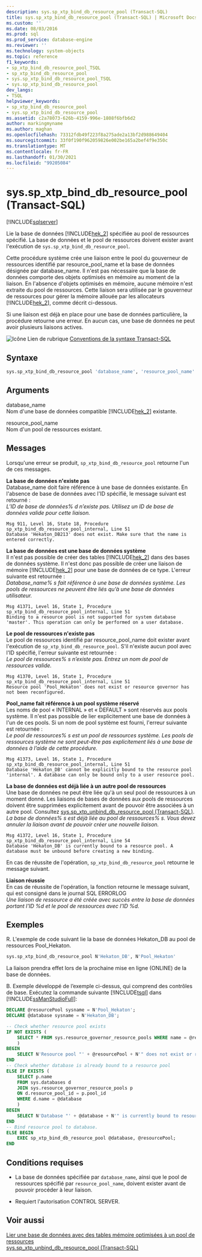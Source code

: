 ```yaml
---
description: sys.sp_xtp_bind_db_resource_pool (Transact-SQL)
title: sys.sp_xtp_bind_db_resource_pool (Transact-SQL) | Microsoft Docs
ms.custom: ''
ms.date: 08/03/2016
ms.prod: sql
ms.prod_service: database-engine
ms.reviewer: ''
ms.technology: system-objects
ms.topic: reference
f1_keywords:
- sp_xtp_bind_db_resource_pool_TSQL
- sp_xtp_bind_db_resource_pool
- sys.sp_xtp_bind_db_resource_pool_TSQL
- sys.sp_xtp_bind_db_resource_pool
dev_langs:
- TSQL
helpviewer_keywords:
- sp_xtp_bind_db_resource_pool
- sys.sp_xtp_bind_db_resource_pool
ms.assetid: c2a78073-626b-4159-996e-1808f6bfb6d2
author: markingmyname
ms.author: maghan
ms.openlocfilehash: 73312fdb49f223f8a275ade2a13bf2d988649404
ms.sourcegitcommit: 33f0f190f962059826e002be165a2bef4f9e350c
ms.translationtype: MT
ms.contentlocale: fr-FR
ms.lasthandoff: 01/30/2021
ms.locfileid: "99205084"
---
```

# <a name="syssp_xtp_bind_db_resource_pool-transact-sql"></a>sys.sp_xtp_bind_db_resource_pool (Transact-SQL)
[!INCLUDE[sqlserver](../../includes/applies-to-version/sqlserver.md)]

  Lie la base de données [!INCLUDE[hek_2](../../includes/hek-2-md.md)] spécifiée au pool de ressources spécifié. La base de données et le pool de ressources doivent exister avant l'exécution de `sys.sp_xtp_bind_db_resource_pool`.  
  
 Cette procédure système crée une liaison entre le pool du gouverneur de ressources identifié par resource_pool_name et la base de données désignée par database_name. Il n'est pas nécessaire que la base de données comporte des objets optimisés en mémoire au moment de la liaison. En l'absence d'objets optimisés en mémoire, aucune mémoire n'est extraite du pool de ressources. Cette liaison sera utilisée par le gouverneur de ressources pour gérer la mémoire allouée par les allocateurs [!INCLUDE[hek_2](../../includes/hek-2-md.md)], comme décrit ci-dessous.  
  
 Si une liaison est déjà en place pour une base de données particulière, la procédure retourne une erreur.  En aucun cas, une base de données ne peut avoir plusieurs liaisons actives.  
  
 ![Icône Lien de rubrique](../../database-engine/configure-windows/media/topic-link.gif "Icône du lien de rubrique") [Conventions de la syntaxe Transact-SQL](../../t-sql/language-elements/transact-sql-syntax-conventions-transact-sql.md)  
  
  
## <a name="syntax"></a>Syntaxe  
  
```sql  
sys.sp_xtp_bind_db_resource_pool 'database_name', 'resource_pool_name'  
```  
  
## <a name="arguments"></a>Arguments  
 database_name  
 Nom d'une base de données compatible [!INCLUDE[hek_2](../../includes/hek-2-md.md)] existante.  
  
 resource_pool_name  
 Nom d'un pool de ressources existant.  
  
## <a name="messages"></a>Messages  
 Lorsqu'une erreur se produit, `sp_xtp_bind_db_resource_pool` retourne l'un de ces messages.  
  
 **La base de données n'existe pas**  
 Database_name doit faire référence à une base de données existante. En l'absence de base de données avec l'ID spécifié, le message suivant est retourné :   
*L’ID de base de données% d n’existe pas.  Utilisez un ID de base de données valide pour cette liaison.*  
  
```  
Msg 911, Level 16, State 18, Procedure sp_xtp_bind_db_resource_pool_internal, Line 51  
Database 'Hekaton_DB213' does not exist. Make sure that the name is entered correctly.  
```  
  
**La base de données est une base de données système**  
 Il n'est pas possible de créer des tables [!INCLUDE[hek_2](../../includes/hek-2-md.md)] dans des bases de données système.  Il n'est donc pas possible de créer une liaison de mémoire [!INCLUDE[hek_2](../../includes/hek-2-md.md)] pour une base de données de ce type.  L'erreur suivante est retournée :  
*Database_name% s fait référence à une base de données système.  Les pools de ressources ne peuvent être liés qu’à une base de données utilisateur.*  
  
```  
Msg 41371, Level 16, State 1, Procedure sp_xtp_bind_db_resource_pool_internal, Line 51  
Binding to a resource pool is not supported for system database 'master'. This operation can only be performed on a user database.  
```  
  
**Le pool de ressources n'existe pas**  
 Le pool de ressources identifié par resource_pool_name doit exister avant l'exécution de `sp_xtp_bind_db_resource_pool`.  S'il n'existe aucun pool avec l'ID spécifié, l'erreur suivante est retournée :  
*Le pool de ressources% s n’existe pas.  Entrez un nom de pool de ressources valide.*  
  
```  
Msg 41370, Level 16, State 1, Procedure sp_xtp_bind_db_resource_pool_internal, Line 51  
Resource pool 'Pool_Hekaton' does not exist or resource governor has not been reconfigured.  
```  
  
**Pool_name fait référence à un pool système réservé**  
 Les noms de pool « INTERNAL » et « DEFAULT » sont réservés aux pools système.  Il n'est pas possible de lier explicitement une base de données à l'un de ces pools.  Si un nom de pool système est fourni, l'erreur suivante est retournée :  
*Le pool de ressources% s est un pool de ressources système.  Les pools de ressources système ne sont peut-être pas explicitement liés à une base de données à l’aide de cette procédure.*  
  
```  
Msg 41373, Level 16, State 1, Procedure sp_xtp_bind_db_resource_pool_internal, Line 51  
Database 'Hekaton_DB' cannot be explicitly bound to the resource pool 'internal'. A database can only be bound only to a user resource pool.  
```  
  
**La base de données est déjà liée à un autre pool de ressources**  
 Une base de données ne peut être liée qu'à un seul pool de ressources à un moment donné. Les liaisons de bases de données aux pools de ressources doivent être supprimées explicitement avant de pouvoir être associées à un autre pool. Consultez [sys.sp_xtp_unbind_db_resource_pool &#40;Transact-SQL&#41;](../../relational-databases/system-stored-procedures/sys-sp-xtp-unbind-db-resource-pool-transact-sql.md).  
*La base de données% s est déjà liée au pool de ressources% s.  Vous devez annuler la liaison avant de pouvoir créer une nouvelle liaison.*  
  
```  
Msg 41372, Level 16, State 1, Procedure sp_xtp_bind_db_resource_pool_internal, Line 54  
Database 'Hekaton_DB' is currently bound to a resource pool. A database must be unbound before creating a new binding.  
```  
  
 En cas de réussite de l'opération, `sp_xtp_bind_db_resource_pool` retourne le message suivant.  
  
**Liaison réussie**  
 En cas de réussite de l'opération, la fonction retourne le message suivant, qui est consigné dans le journal SQL ERRORLOG  
*Une liaison de ressource a été créée avec succès entre la base de données portant l'ID %d et le pool de ressources avec l'ID %d.*  
  
## <a name="examples"></a>Exemples  
R.  L'exemple de code suivant lie la base de données Hekaton_DB au pool de ressources Pool_Hekaton.  
  
```sql  
sys.sp_xtp_bind_db_resource_pool N'Hekaton_DB', N'Pool_Hekaton'  
```  
 
 La liaison prendra effet lors de la prochaine mise en ligne (ONLINE) de la base de données.  
 
 B. Exemple développé de l’exemple ci-dessus, qui comprend des contrôles de base.  Exécutez la commande suivante [!INCLUDE[tsql](../../includes/tsql-md.md)] dans [!INCLUDE[ssManStudioFull](../../includes/ssmanstudiofull-md.md)]\:
 
```sql
DECLARE @resourcePool sysname = N'Pool_Hekaton';
DECLARE @database sysname = N'Hekaton_DB';

-- Check whether resource pool exists
IF NOT EXISTS (
    SELECT * FROM sys.resource_governor_resource_pools WHERE name = @resourcePool
    )
BEGIN
    SELECT N'Resource pool "' + @resourcePool + N'" does not exist or resource governor has not been reconfigured.';
END
-- Check whether database is already bound to a resource pool
ELSE IF EXISTS (
    SELECT p.name
    FROM sys.databases d
    JOIN sys.resource_governor_resource_pools p
    ON d.resource_pool_id = p.pool_id
    WHERE d.name = @database
    )
BEGIN
    SELECT N'Database "' + @database + N'" is currently bound to resource pool "' + @resourcePool  + N'". A database must be unbound before creating a new binding.';
END
-- Bind resource pool to database.
ELSE BEGIN
    EXEC sp_xtp_bind_db_resource_pool @database, @resourcePool; 
END 
``` 
  
## <a name="requirements"></a>Conditions requises  
  
-   La base de données spécifiée par `database_name`, ainsi que le pool de ressources spécifié par `resource_pool_name`, doivent exister avant de pouvoir procéder à leur liaison.  
  
-   Requiert l'autorisation CONTROL SERVER.  
  
## <a name="see-also"></a>Voir aussi  
 [Lier une base de données avec des tables mémoire optimisées à un pool de ressources](../../relational-databases/in-memory-oltp/bind-a-database-with-memory-optimized-tables-to-a-resource-pool.md)   
 [sys.sp_xtp_unbind_db_resource_pool &#40;Transact-SQL&#41;](../../relational-databases/system-stored-procedures/sys-sp-xtp-unbind-db-resource-pool-transact-sql.md)  
  
  
